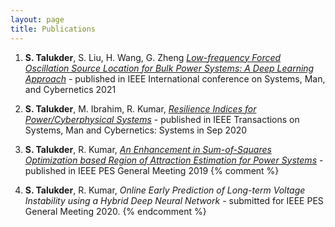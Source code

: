 ```yaml
---
layout: page
title: Publications
---
```

1. **S. Talukder**, S. Liu, H. Wang, G. Zheng [*Low-frequency Forced Oscillation Source Location for Bulk Power Systems: A Deep Learning Approach*](lfosl.pdf) - published in IEEE International conference on Systems, Man, and Cybernetics 2021

2. **S. Talukder**, M. Ibrahim, R. Kumar, [*Resilience Indices for Power/Cyberphysical Systems*](resilience.pdf) - published in IEEE Transactions on Systems, Man and Cybernetics: Systems in Sep 2020

3. **S. Talukder**, R. Kumar, [*An Enhancement in Sum-of-Squares Optimization based Region of Attraction Estimation for Power Systems*](08973914.pdf) - published in IEEE PES General Meeting 2019
{% comment %}
4. **S. Talukder**, R. Kumar, *Online Early Prediction of Long-term Voltage Instability using a Hybrid Deep Neural Network* - submitted for IEEE PES General Meeting 2020.
{% endcomment %}

